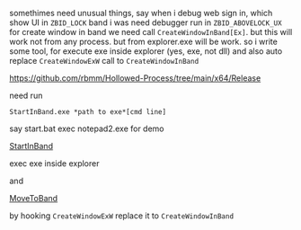 somethimes need unusual things, say when i debug web sign in, which show UI in `ZBID_LOCK` band i was need debugger run in `ZBID_ABOVELOCK_UX`
for create window in band we need call `CreateWindowInBand[Ex]`. but this will work not from any process.
but from explorer.exe will be work.
so i write some tool, for execute exe inside explorer (yes, exe, not dll) and also auto replace `CreateWindowExW` call to `CreateWindowInBand`

https://github.com/rbmm/Hollowed-Process/tree/main/x64/Release

need run 

```
StartInBand.exe *path to exe*[cmd line]
```

say start.bat exec notepad2.exe for demo

[StartInBand](https://github.com/rbmm/Hollowed-Process/tree/main/StartInBand)

exec exe inside explorer

and 

[MoveToBand](https://github.com/rbmm/Hollowed-Process/tree/main/MoveToBand)

by hooking `CreateWindowExW` replace it to `CreateWindowInBand`